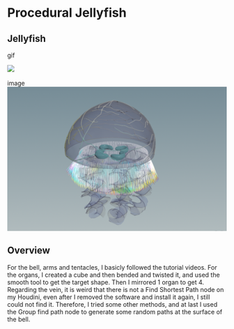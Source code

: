 # Procedural Jellyfish

## Jellyfish

gif

![](/g.gif)

image
![](/image.png)


## Overview
For the bell, arms and tentacles, I basicly followed the tutorial videos. 
For the organs, I created a cube and then bended and twisted it, and used the smooth tool to get the target shape. Then I mirrored 1 organ to get 4.
Regarding the vein, it is weird that there is not a Find Shortest Path node on my Houdini, even after I removed the software and install it again, I still could not find it. Therefore, I tried some other methods, and at last I used the Group find path node to generate some random paths at the surface of the bell. 
